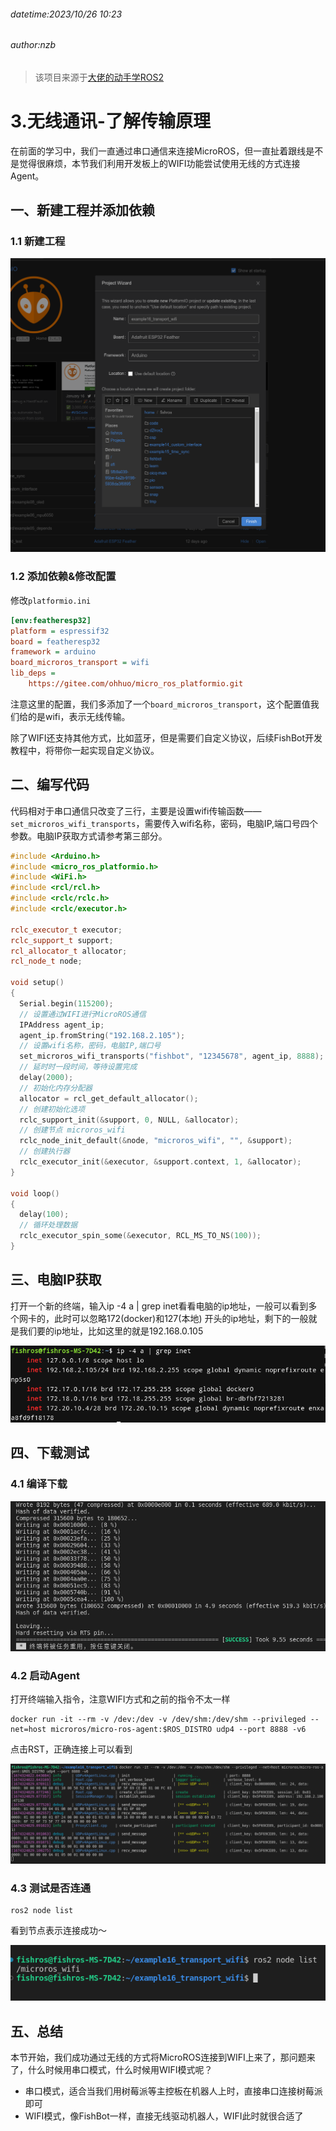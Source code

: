 ###### datetime:2023/10/26 10:23

###### author:nzb

> 该项目来源于[大佬的动手学ROS2](https://fishros.com/d2lros2)

# 3.无线通讯-了解传输原理

在前面的学习中，我们一直通过串口通信来连接MicroROS，但一直扯着跟线是不是觉得很麻烦，本节我们利用开发板上的WIFI功能尝试使用无线的方式连接Agent。

## 一、新建工程并添加依赖

### 1.1 新建工程

![](imgs/image-20230121132147824.png)

### 1.2 添加依赖&修改配置

修改`platformio.ini`

```ini
[env:featheresp32]
platform = espressif32
board = featheresp32
framework = arduino
board_microros_transport = wifi
lib_deps =
    https://gitee.com/ohhuo/micro_ros_platformio.git
```

注意这里的配置，我们多添加了一个`board_microros_transport`，这个配置值我们给的是wifi，表示无线传输。

除了WIFI还支持其他方式，比如蓝牙，但是需要们自定义协议，后续FishBot开发教程中，将带你一起实现自定义协议。

## 二、编写代码

代码相对于串口通信只改变了三行，主要是设置wifi传输函数——`set_microros_wifi_transports`，需要传入wifi名称，密码，电脑IP,端口号四个参数。电脑IP获取方式请参考第三部分。

```c++
#include <Arduino.h>
#include <micro_ros_platformio.h>
#include <WiFi.h>
#include <rcl/rcl.h>
#include <rclc/rclc.h>
#include <rclc/executor.h>

rclc_executor_t executor;
rclc_support_t support;
rcl_allocator_t allocator;
rcl_node_t node;

void setup()
{
  Serial.begin(115200);
  // 设置通过WIFI进行MicroROS通信
  IPAddress agent_ip;
  agent_ip.fromString("192.168.2.105");
  // 设置wifi名称，密码，电脑IP,端口号
  set_microros_wifi_transports("fishbot", "12345678", agent_ip, 8888);
  // 延时时一段时间，等待设置完成
  delay(2000);
  // 初始化内存分配器
  allocator = rcl_get_default_allocator();
  // 创建初始化选项
  rclc_support_init(&support, 0, NULL, &allocator);
  // 创建节点 microros_wifi
  rclc_node_init_default(&node, "microros_wifi", "", &support);
  // 创建执行器
  rclc_executor_init(&executor, &support.context, 1, &allocator);
}

void loop()
{
  delay(100);
  // 循环处理数据
  rclc_executor_spin_some(&executor, RCL_MS_TO_NS(100));
}

```

## 三、电脑IP获取

打开一个新的终端，输入ip -4 a | grep inet看看电脑的ip地址，一般可以看到多个网卡的，此时可以忽略172(docker)和127(本地)
开头的ip地址，剩下的一般就是我们要的ip地址，比如这里的就是192.168.0.105

![34014e4b-f651-49e0-9183-8d3c1ca5f73b-image.png](imgs/1672986075577-34014e4b-f651-49e0-9183-8d3c1ca5f73b-image-16743246168871.png)

## 四、下载测试

### 4.1 编译下载

![image-20230122015508200](imgs/image-20230122015508200.png)

### 4.2 启动Agent

打开终端输入指令，注意WIFI方式和之前的指令不太一样

```shell
docker run -it --rm -v /dev:/dev -v /dev/shm:/dev/shm --privileged --net=host microros/micro-ros-agent:$ROS_DISTRO udp4 --port 8888 -v6
```

点击RST，正确连接上可以看到

![image-20230122021410617](imgs/image-20230122021410617.png)

### 4.3 测试是否连通

```
ros2 node list
```

看到节点表示连接成功～

![image-20230122021426851](imgs/image-20230122021426851.png)

## 五、总结

本节开始，我们成功通过无线的方式将MicroROS连接到WIFI上来了，那问题来了，什么时候用串口模式，什么时候用WIFI模式呢？

- 串口模式，适合当我们用树莓派等主控板在机器人上时，直接串口连接树莓派即可
- WIFI模式，像FishBot一样，直接无线驱动机器人，WIFI此时就很合适了